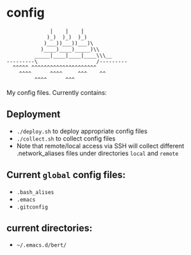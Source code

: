# config
```
              |    |    |
             )_)  )_)  )_)
            )___))___))___)\
           )____)____)_____)\\
         _____|____|____|____\\\__
---------\                   /---------
  ^^^^^ ^^^^^^^^^^^^^^^^^^^^^
    ^^^^      ^^^^     ^^^    ^^
         ^^^^      ^^^
```
My config files. Currently contains:

## Deployment
- `./deploy.sh` to deploy appropriate config files
- `./collect.sh` to collect config files
- Note that remote/local access via SSH will collect different .network_aliases files under directories `local` and `remote`

## Current `global` config files:
- `.bash_alises`
- `.emacs`
- `.gitconfig`

## current directories:
- `~/.emacs.d/bert/`
